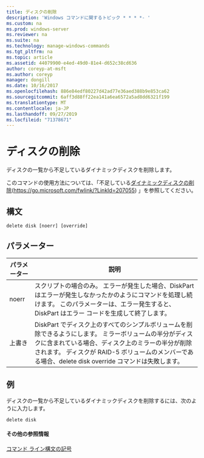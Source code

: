 ```yaml
---
title: ディスクの削除
description: 'Windows コマンドに関するトピック * * * *- '
ms.custom: na
ms.prod: windows-server
ms.reviewer: na
ms.suite: na
ms.technology: manage-windows-commands
ms.tgt_pltfrm: na
ms.topic: article
ms.assetid: 44079900-e4ed-49d0-81e4-d652c38cd636
author: coreyp-at-msft
ms.author: coreyp
manager: dongill
ms.date: 10/16/2017
ms.openlocfilehash: 886e84edf80227d42ad77e36aed388b9e853ca62
ms.sourcegitcommit: 6aff3d88ff22ea141a6ea6572a5ad8dd6321f199
ms.translationtype: MT
ms.contentlocale: ja-JP
ms.lasthandoff: 09/27/2019
ms.locfileid: "71378671"
---
```

# <a name="delete-disk"></a>ディスクの削除



ディスクの一覧から不足しているダイナミックディスクを削除します。

このコマンドの使用方法については、「不足している[ダイナミックディスクの削除](https://go.microsoft.com/fwlink/?LinkId=207055)(https://go.microsoft.com/fwlink/?LinkId=207055) 」を参照してください。

## <a name="syntax"></a>構文

```
delete disk [noerr] [override]
```

## <a name="parameters"></a>パラメーター

|パラメーター|説明|
|---------|-----------|
|noerr|スクリプトの場合のみ。 エラーが発生した場合、DiskPart はエラーが発生しなかったかのようにコマンドを処理し続けます。 このパラメーターは、エラー発生すると、DiskPart はエラー コードを生成して終了します。|
|上書き|DiskPart でディスク上のすべてのシンプルボリュームを削除できるようにします。 ミラーボリュームの半分がディスクに含まれている場合、ディスク上のミラーの半分が削除されます。 ディスクが RAID-5 ボリュームのメンバーである場合、delete disk override コマンドは失敗します。|

## <a name="BKMK_examples"></a>例

ディスクの一覧から不足しているダイナミックディスクを削除するには、次のように入力します。
```
delete disk
```

#### <a name="additional-references"></a>その他の参照情報

[コマンド ライン構文の記号](command-line-syntax-key.md)

